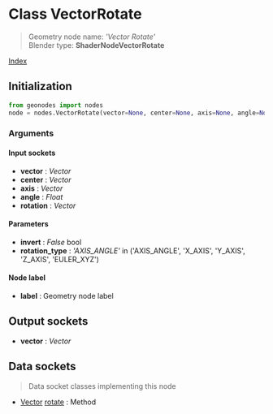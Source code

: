 
# Class VectorRotate

> Geometry node name: _'Vector Rotate'_<br>Blender type:  **ShaderNodeVectorRotate**


[Index](/docs/index.md)

## Initialization


```python
from geonodes import nodes
node = nodes.VectorRotate(vector=None, center=None, axis=None, angle=None, rotation=None, invert=False, rotation_type='AXIS_ANGLE', label=None)
```


### Arguments


#### Input sockets



- **vector** : _Vector_
- **center** : _Vector_
- **axis** : _Vector_
- **angle** : _Float_
- **rotation** : _Vector_



#### Parameters



- **invert** : _False_ bool
- **rotation_type** : _'AXIS_ANGLE'_ in ('AXIS_ANGLE', 'X_AXIS', 'Y_AXIS', 'Z_AXIS', 'EULER_XYZ')



#### Node label



- **label** : Geometry node label



## Output sockets



- **vector** : _Vector_



## Data sockets

> Data socket classes implementing this node




- [Vector](../sockets/Vector.md) [rotate](../sockets/Vector.md#rotate) : Method


